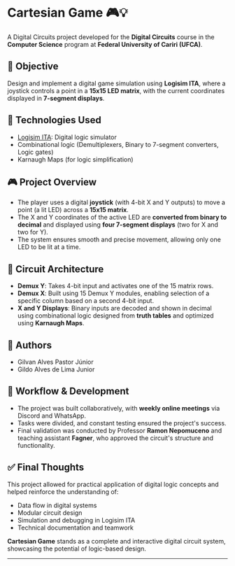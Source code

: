 # Cartesian Game 🎮💡

A Digital Circuits project developed for the **Digital Circuits** course in the **Computer Science** program at **Federal University of Cariri (UFCA)**.

## 🧠 Objective

Design and implement a digital game simulation using **Logisim ITA**, where a joystick controls a point in a **15x15 LED matrix**, with the current coordinates displayed in **7-segment displays**.

## 🔧 Technologies Used

- [Logisim ITA](https://logisim.altervista.org/): Digital logic simulator
- Combinational logic (Demultiplexers, Binary to 7-segment converters, Logic gates)
- Karnaugh Maps (for logic simplification)

## 🎮 Project Overview

- The player uses a digital **joystick** (with 4-bit X and Y outputs) to move a point (a lit LED) across a **15x15 matrix**.
- The X and Y coordinates of the active LED are **converted from binary to decimal** and displayed using **four 7-segment displays** (two for X and two for Y).
- The system ensures smooth and precise movement, allowing only one LED to be lit at a time.

## 🧩 Circuit Architecture

- **Demux Y**: Takes 4-bit input and activates one of the 15 matrix rows.
- **Demux X**: Built using 15 Demux Y modules, enabling selection of a specific column based on a second 4-bit input.
- **X and Y Displays**: Binary inputs are decoded and shown in decimal using combinational logic designed from **truth tables** and optimized using **Karnaugh Maps**.

## 👥 Authors

- Gilvan Alves Pastor Júnior  
- Gildo Alves de Lima Junior  

## 📅 Workflow & Development

- The project was built collaboratively, with **weekly online meetings** via Discord and WhatsApp.
- Tasks were divided, and constant testing ensured the project's success.
- Final validation was conducted by Professor **Ramon Nepomuceno** and teaching assistant **Fagner**, who approved the circuit's structure and functionality.

## ✅ Final Thoughts

This project allowed for practical application of digital logic concepts and helped reinforce the understanding of:

- Data flow in digital systems
- Modular circuit design
- Simulation and debugging in Logisim ITA
- Technical documentation and teamwork

**Cartesian Game** stands as a complete and interactive digital circuit system, showcasing the potential of logic-based design.

---
